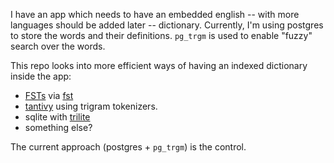 I have an app which needs to have an embedded english -- with more languages should be added later -- dictionary. Currently, I'm using postgres to store the words and their definitions. `pg_trgm` is used to enable "fuzzy" search over the words.

This repo looks into more efficient ways of having an indexed dictionary inside the app:

- [FSTs](https://en.wikipedia.org/wiki/Finite-state_transducer) via [fst](https://github.com/BurntSushi/fst)
- [tantivy](https://github.com/tantivy-search/tantivy) using trigram tokenizers.
- sqlite with [trilite](https://github.com/jonasfj/trilite)
- something else?

The current approach (postgres + `pg_trgm`) is the control.
